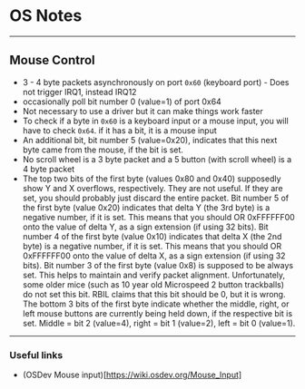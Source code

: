 # OS Notes
---
## Mouse Control
- 3 - 4 byte packets asynchronously on port `0x60` (keyboard port) - Does not trigger IRQ1, instead IRQ12
- occasionally poll bit number 0 (value=1) of port 0x64
- Not necessary to use a driver but it can make things work faster
- To check if a byte in `0x60` is a keyboard input or a mouse input, you will have to check `0x64`. if it has a bit, it is a mouse input
- An additional bit, bit number 5 (value=0x20), indicates that this next byte came from the mouse, if the bit is set.
- No scroll wheel is a 3 byte packet and a 5 button (with scroll wheel) is a 4 byte packet
- The top two bits of the first byte (values 0x80 and 0x40) supposedly show Y and X overflows, respectively. They are not useful. If they are set, you should probably just discard the entire packet. Bit number 5 of the first byte (value 0x20) indicates that delta Y (the 3rd byte) is a negative number, if it is set. This means that you should OR 0xFFFFFF00 onto the value of delta Y, as a sign extension (if using 32 bits). Bit number 4 of the first byte (value 0x10) indicates that delta X (the 2nd byte) is a negative number, if it is set. This means that you should OR 0xFFFFFF00 onto the value of delta X, as a sign extension (if using 32 bits). Bit number 3 of the first byte (value 0x8) is supposed to be always set. This helps to maintain and verify packet alignment. Unfortunately, some older mice (such as 10 year old Microspeed 2 button trackballs) do not set this bit. RBIL claims that this bit should be 0, but it is wrong. The bottom 3 bits of the first byte indicate whether the middle, right, or left mouse buttons are currently being held down, if the respective bit is set. Middle = bit 2 (value=4), right = bit 1 (value=2), left = bit 0 (value=1).
---
### Useful links
- (OSDev Mouse input)[https://wiki.osdev.org/Mouse_Input]
